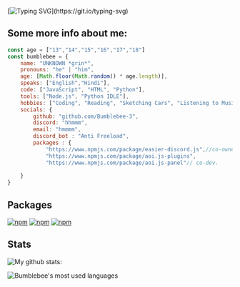 [![Typing SVG](https://readme-typing-svg.herokuapp.com?color=%23F7AE22&width=461&height=61&lines=Hey!+Im+Bumblebee!)](https://git.io/typing-svg)
## Some more info about me: 
```js
const age = ["13","14","15","16","17","18"]
const bumblebee = {
    name: "UNKNOWN *grin*",
    pronouns: "he" | "him",
    age: [Math.floor(Math.random() * age.length)],
    speaks: ["English","Hindi"],
    code: ["JavaScript", "HTML", "Python"],
    tools: ["Node.js", "Python IDLE"],
    hobbies: ["Coding", "Reading", "Sketching Cars", "Listening to Music"],
    socials: {
        github: "github.com/Bumblebee-3",
        discord: "hhmmm",
        email: "hmmmm",
        discord_bot : "Anti Freeload",
        packages : {
            "https://www.npmjs.com/package/easier-discord.js",//co-owner
            "https://www.npmjs.com/package/aoi.js-plugins",
            "https://www.npmjs.com/package/aoi.js-panel"// co-dev.
            
    }
}
```
## Packages
[![npm](https://img.shields.io/npm/v/link-checker-malicious?color=blue&logo=npm&style=flat-square&label=link-checker-malicious)](https://www.npmjs.com/package/link-checker-malicious)
[![npm](https://img.shields.io/npm/v/aoi.js-plugins?color=blue&logo=npm&style=flat-square&label=aoi.js-plugins)](https://www.npmjs.com/package/aoi.js-plugins)
[![npm](https://img.shields.io/npm/v/aoi.js-panel?color=blue&logo=npm&style=flat-square&label=aoi.js-panel)](https://www.npmjs.com/package/aoi.js-panel)

## Stats

![My github stats:](https://github-readme-stats.vercel.app/api?username=Bumblebee-3&&show_icons=true&theme=gruvbox)

<img alt="Bumblebee's most used languages" src="https://github-readme-stats.vercel.app/api/top-langs/?username=Bumblebee-3&theme=radical&langs_count=8&layout=compact"/>
